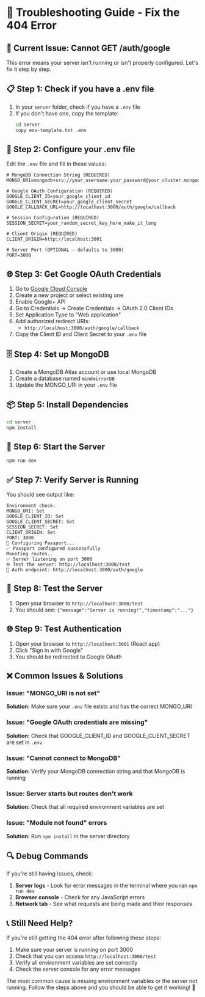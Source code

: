 # 🔧 Troubleshooting Guide - Fix the 404 Error

## 🚨 **Current Issue: Cannot GET /auth/google**

This error means your server isn't running or isn't properly configured. Let's fix it step by step.

## 📋 **Step 1: Check if you have a .env file**

1. In your `server` folder, check if you have a `.env` file
2. If you don't have one, copy the template:
   ```bash
   cd server
   copy env-template.txt .env
   ```

## 🔑 **Step 2: Configure your .env file**

Edit the `.env` file and fill in these values:

```env
# MongoDB Connection String (REQUIRED)
MONGO_URI=mongodb+srv://your_username:your_password@your_cluster.mongodb.net/your_database

# Google OAuth Configuration (REQUIRED)
GOOGLE_CLIENT_ID=your_google_client_id
GOOGLE_CLIENT_SECRET=your_google_client_secret
GOOGLE_CALLBACK_URL=http://localhost:3000/auth/google/callback

# Session Configuration (REQUIRED)
SESSION_SECRET=your_random_secret_key_here_make_it_long

# Client Origin (REQUIRED)
CLIENT_ORIGIN=http://localhost:3001

# Server Port (OPTIONAL - defaults to 3000)
PORT=3000
```

## 🌐 **Step 3: Get Google OAuth Credentials**

1. Go to [Google Cloud Console](https://console.cloud.google.com/)
2. Create a new project or select existing one
3. Enable Google+ API
4. Go to Credentials → Create Credentials → OAuth 2.0 Client IDs
5. Set Application Type to "Web application"
6. Add authorized redirect URIs:
   - `http://localhost:3000/auth/google/callback`
7. Copy the Client ID and Client Secret to your `.env` file

## 🗄️ **Step 4: Set up MongoDB**

1. Create a MongoDB Atlas account or use local MongoDB
2. Create a database named `mindmirrorDB`
3. Update the MONGO_URI in your `.env` file

## 📦 **Step 5: Install Dependencies**

```bash
cd server
npm install
```

## 🚀 **Step 6: Start the Server**

```bash
npm run dev
```

## ✅ **Step 7: Verify Server is Running**

You should see output like:
```
Environment check:
MONGO_URI: Set
GOOGLE_CLIENT_ID: Set
GOOGLE_CLIENT_SECRET: Set
SESSION_SECRET: Set
CLIENT_ORIGIN: Set
PORT: 3000
🔐 Configuring Passport...
✅ Passport configured successfully
Mounting routes...
✅ Server listening on port 3000
🌐 Test the server: http://localhost:3000/test
🔐 Auth endpoint: http://localhost:3000/auth/google
```

## 🧪 **Step 8: Test the Server**

1. Open your browser to `http://localhost:3000/test`
2. You should see: `{"message":"Server is running!","timestamp":"..."}`

## 🌐 **Step 9: Test Authentication**

1. Open your browser to `http://localhost:3001` (React app)
2. Click "Sign in with Google"
3. You should be redirected to Google OAuth

## ❌ **Common Issues & Solutions**

### Issue: "MONGO_URI is not set"
**Solution:** Make sure your `.env` file exists and has the correct MONGO_URI

### Issue: "Google OAuth credentials are missing"
**Solution:** Check that GOOGLE_CLIENT_ID and GOOGLE_CLIENT_SECRET are set in `.env`

### Issue: "Cannot connect to MongoDB"
**Solution:** Verify your MongoDB connection string and that MongoDB is running

### Issue: Server starts but routes don't work
**Solution:** Check that all required environment variables are set

### Issue: "Module not found" errors
**Solution:** Run `npm install` in the server directory

## 🔍 **Debug Commands**

If you're still having issues, check:

1. **Server logs** - Look for error messages in the terminal where you ran `npm run dev`
2. **Browser console** - Check for any JavaScript errors
3. **Network tab** - See what requests are being made and their responses

## 📞 **Still Need Help?**

If you're still getting the 404 error after following these steps:

1. Make sure your server is running on port 3000
2. Check that you can access `http://localhost:3000/test`
3. Verify all environment variables are set correctly
4. Check the server console for any error messages

The most common cause is missing environment variables or the server not running. Follow the steps above and you should be able to get it working! 🎯
